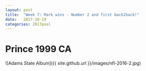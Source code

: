 ```yaml
---
layout: post
title:  "Week 7: Mark wins - Number 2 and first back2back!"
date:   2017-10-19
categories: 2017pool
---
```

# Prince 1999 CA <br/>
![Adams State Album]({{ site.github.url }}/images/nfl-2016-2.jpg)
